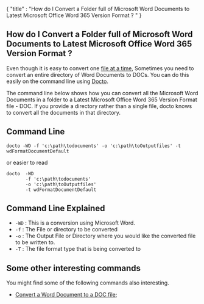 {
    "title" : "How do I Convert a Folder full of Microsoft Word Documents to Latest Microsoft Office Word 365 Version Format ? " 
}

How do I Convert a Folder full of Microsoft Word Documents to Latest Microsoft Office Word 365 Version Format ?          
-

Even though it is easy to convert one [file at a time](ConvertDocToFileDOC.md), Sometimes you need to convert an entire directory of Word Documents to DOCs.  You can do this easily on the command line using [Docto](https://github.com/tobya/docto). 

The command line below shows how you can convert all the Microsoft Word Documents in a folder to a Latest Microsoft Office Word 365 Version Format  file - DOC.  If you provide a directory rather than a single file, docto knows to convert all the documents in that directory.

Command Line 
-

 ````
 docto -WD -f 'c:\path\todocuments' -o 'c:\path\toOutputfiles' -t wdFormatDocumentDefault
 ````
 or easier to read
 ````
 docto  -WD 
        -f 'c:\path\todocuments' 
        -o 'c:\path\toOutputfiles' 
        -t wdFormatDocumentDefault
 ````

Command Line Explained 
-

 - `-WD` :  This is a conversion using Microsoft Word. 
 - `-f` :  The File or directory to be converted 
 - `-o` :  The Output File or Directory where you would like the converted file to be written to.
 - `-T` :  The file format type that is being converted to




Some other interesting commands
-

You might find some of the following commands also interesting.

- [Convert a Word Document to a DOC file](ConvertDocToFileDOC.md);
 

